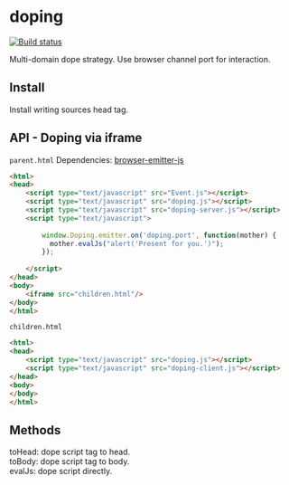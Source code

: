 # doping
  
[![Build status](https://travis-ci.org/ystskm/doping-js.png)](https://travis-ci.org/ystskm/doping-js)  
  
Multi-domain dope strategy.
Use browser channel port for interaction.

## Install

Install writing sources head tag.
    
## API - Doping via iframe
  
`parent.html`
Dependencies: [browser-emitter-js](https://github.com/ystskm/browser-emitter-js)  
```html
<html>
<head>
	<script type="text/javascript" src="Event.js"></script>
	<script type="text/javascript" src="doping.js"></script>
	<script type="text/javascript" src="doping-server.js"></script>
	<script type="text/javascript">
	
	    window.Doping.emitter.on('doping.port', function(mother) {
	      mother.evalJs("alert('Present for you.')");
	    });
	
	</script>
</head>
<body>
	<iframe src="children.html"/>
</body>
</html>
```
`children.html`
```html
<html>
<head>
	<script type="text/javascript" src="doping.js"></script>
	<script type="text/javascript" src="doping-client.js"></script>
</head>
<body>
</body>
</html>
```

## Methods
toHead: dope script tag to head.  
toBody: dope script tag to body.  
evalJs: dope script directly.
